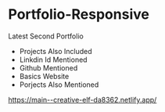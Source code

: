 # Portfolio-Responsive
Latest Second Portfolio 

- Projects Also Included
- Linkdin Id Mentioned
- Github Mentioned
-  Basics Website
-  Porjects Also Mentioned


https://main--creative-elf-da8362.netlify.app/
